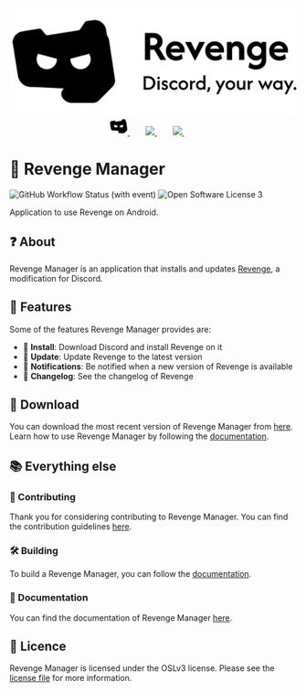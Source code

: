<p align="center">
  <picture>
    <source
      width="512px"
      media="(prefers-color-scheme: dark)"
      srcset="assets/wordmark/wordmark+slogan-dark.svg"
    >
    <img
      width="512px"
      src="assets/wordmark/wordmark+slogan-light.svg"
    >
  </picture>
  <br>
  <a href="https://revenge-mod.github.io/">
       <picture>
           <source height="32px" media="(prefers-color-scheme: dark)" srcset="assets/logo/logo-dark.svg" />
           <img height="32px" src="assets/logo/logo-light.svg" />
       </picture>
   </a>&nbsp;&nbsp;&nbsp;&nbsp;&nbsp;&nbsp;
   <a href="https://discord.com/invite/ddcQf3s2Uq">
       <picture>
           <source height="32px" media="(prefers-color-scheme: dark)" srcset="https://user-images.githubusercontent.com/13122796/178032563-d4e084b7-244e-4358-af50-26bde6dd4996.png" />
           <img height="32px" src="https://user-images.githubusercontent.com/13122796/178032563-d4e084b7-244e-4358-af50-26bde6dd4996.png" />
       </picture>
   </a>&nbsp;&nbsp;&nbsp;&nbsp;&nbsp;&nbsp;
   <a href="https://github.com/revenge-mod">
       <picture>
           <source height="32px" media="(prefers-color-scheme: dark)" srcset="https://i.ibb.co/dMMmCrW/Git-Hub-Mark.png" />
           <img height="32px" src="https://i.ibb.co/9wV3HGF/Git-Hub-Mark-Light.png" />
       </picture>
   </a>&nbsp;&nbsp;&nbsp;&nbsp;&nbsp;&nbsp;

   </a>
</p>

# 💊 Revenge Manager

![GitHub Workflow Status (with event)](https://img.shields.io/github/actions/workflow/status/revenge-mod/revenge-manager/release.yml)
![Open Software License 3](https://img.shields.io/badge/License-OSL%20v3-yellow.svg)

Application to use Revenge on Android.

## ❓ About

Revenge Manager is an application that installs and updates [Revenge](https://github.com/revenge-mod/revenge-bundle),
a modification for Discord.

## 💪 Features

Some of the features Revenge Manager provides are:

- 📲 **Install**: Download Discord and install Revenge on it
- 🔁 **Update**: Update Revenge to the latest version
- 🔔 **Notifications**: Be notified when a new version of Revenge is available
- 📃 **Changelog**: See the changelog of Revenge

## 🔽 Download

You can download the most recent version of Revenge Manager from
[here](https://github.com/revenge-mod/revenge-manager/releases/latest).  
Learn how to use Revenge Manager by following the [documentation](/docs).

## 📚 Everything else

### 📙 Contributing

Thank you for considering contributing to Revenge Manager.
You can find the contribution guidelines [here](CONTRIBUTING.md).

### 🛠️ Building

To build a Revenge Manager, you can follow the [documentation](/docs).

### 📃 Documentation

You can find the documentation of Revenge Manager [here](/docs).

## 📜 Licence

Revenge Manager is licensed under the OSLv3 license. Please see the [license file](LICENSE) for more information.
